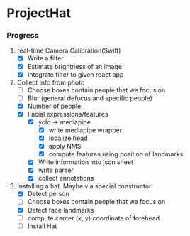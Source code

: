 # ProjectHat

### Progress

1. real-time Camera Calibration(Swift) 
    - [x] Write a filter 
    - [x] Estimate brightness of an image 
    - [x] integrate filter to given react app 

2. Collect info from photo
    - [ ] Choose boxes contain people that we focus on
    - [ ] Blur (general defocus and specific people)
    - [x] Number of people 
    - [x] Facial expressions/features
        - [x] yolo -> mediapipe
            - [x] write mediapipe wrapper
            - [x] localize head
            - [x] apply NMS
            - [x] compute features using position of landmarks
       - [x] Write information into json sheet
       - [x] write parser 
       - [x] collect annotations

3. Installing a hat. Maybe via special constructor
    - [x] Detect person 
    - [ ] Choose boxes contain people that we focus on
    - [x] Detect face landmarks 
    - [ ] compute center (x, y) coordinate of forehead
    - [ ] Install Hat
